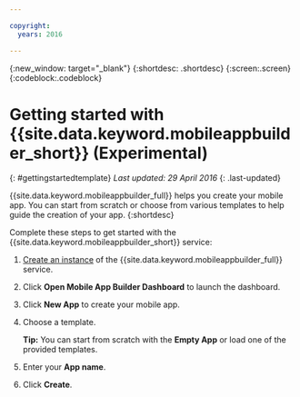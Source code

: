 ```yaml
---

copyright:
  years: 2016

---
```


{:new_window: target="_blank"}
{:shortdesc: .shortdesc}
{:screen:.screen}
{:codeblock:.codeblock}


# Getting started with {{site.data.keyword.mobileappbuilder_short}} (Experimental)
{: #gettingstartedtemplate}
*Last updated: 29 April 2016*
{: .last-updated}


{{site.data.keyword.mobileappbuilder_full}} helps you create your mobile app. You can start from scratch or choose from various templates to help guide the creation of your app.
{:shortdesc}


Complete these steps to get started with the {{site.data.keyword.mobileappbuilder_short}} service:


1. [Create an instance](https://www.ng.bluemix.net/docs/services/reqnsi.html#req_instance) of the {{site.data.keyword.mobileappbuilder_full}} service.

2. Click **Open Mobile App Builder Dashboard** to launch the dashboard.

3. Click **New App** to create your mobile app.

4. Choose a template.

	**Tip:** You can start from scratch with the **Empty App** or load one of the provided templates.

5. Enter your **App name**.

6. Click **Create**.


